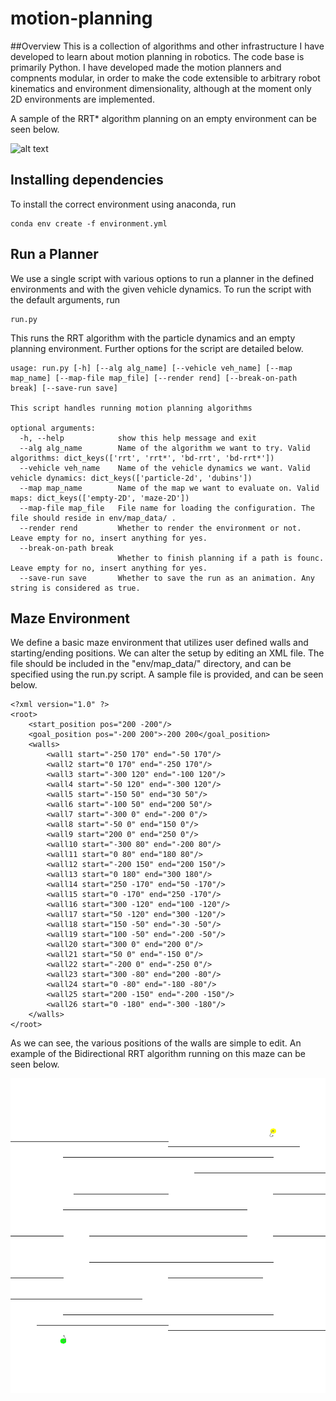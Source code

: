 # motion-planning
##Overview
This is a collection of algorithms and other infrastructure I have developed to learn about motion planning in robotics. The code base is primarily Python. I have developed made the motion planners and compnents modular, in order to make the code extensible to arbitrary robot kinematics and environment dimensionality, although at the moment only 2D environments are implemented.

A sample of the RRT\* algorithm planning on an empty environment can be seen below.

![alt text](https://github.com/lanton97/motion-planning/blob/main/assets/rrt*-run.gif)

## Installing dependencies

To install the correct environment using anaconda, run 
```req
conda env create -f environment.yml
```

## Run a Planner

We use a single script with various options to run a planner in the defined environments and with the given vehicle dynamics. To run the script with the default arguments, run

```sample
run.py
```

This runs the RRT algorithm with the particle dynamics and an empty planning environment. Further options for the script are detailed below.

```run
usage: run.py [-h] [--alg alg_name] [--vehicle veh_name] [--map map_name] [--map-file map_file] [--render rend] [--break-on-path break] [--save-run save]

This script handles running motion planning algorithms

optional arguments:
  -h, --help            show this help message and exit
  --alg alg_name        Name of the algorithm we want to try. Valid algorithms: dict_keys(['rrt', 'rrt*', 'bd-rrt', 'bd-rrt*'])
  --vehicle veh_name    Name of the vehicle dynamics we want. Valid vehicle dynamics: dict_keys(['particle-2d', 'dubins'])
  --map map_name        Name of the map we want to evaluate on. Valid maps: dict_keys(['empty-2D', 'maze-2D'])
  --map-file map_file   File name for loading the configuration. The file should reside in env/map_data/ .
  --render rend         Whether to render the environment or not. Leave empty for no, insert anything for yes.
  --break-on-path break
                        Whether to finish planning if a path is founc. Leave empty for no, insert anything for yes.
  --save-run save       Whether to save the run as an animation. Any string is considered as true.
```

## Maze Environment
We define a basic maze environment that utilizes user defined walls and starting/ending positions. We can alter the setup by editing an XML file. The file should be included in the "env/map_data/" directory, and can be specified using the run.py script. A sample file is provided, and can be seen below.
 
```maze
<?xml version="1.0" ?>
<root>
	<start_position pos="200 -200"/>
	<goal_position pos="-200 200">-200 200</goal_position>
	<walls>
		<wall1 start="-250 170" end="-50 170"/>
		<wall2 start="0 170" end="-250 170"/>
		<wall3 start="-300 120" end="-100 120"/>
		<wall4 start="-50 120" end="-300 120"/>
		<wall5 start="-150 50" end="30 50"/>
		<wall6 start="-100 50" end="200 50"/>
		<wall7 start="-300 0" end="-200 0"/>
		<wall8 start="-50 0" end="150 0"/>
		<wall9 start="200 0" end="250 0"/>
		<wall10 start="-300 80" end="-200 80"/>
		<wall11 start="0 80" end="180 80"/>
		<wall12 start="-200 150" end="200 150"/>
		<wall13 start="0 180" end="300 180"/>
		<wall14 start="250 -170" end="50 -170"/>
		<wall15 start="0 -170" end="250 -170"/>
		<wall16 start="300 -120" end="100 -120"/>
		<wall17 start="50 -120" end="300 -120"/>
		<wall18 start="150 -50" end="-30 -50"/>
		<wall19 start="100 -50" end="-200 -50"/>
		<wall20 start="300 0" end="200 0"/>
		<wall21 start="50 0" end="-150 0"/>
		<wall22 start="-200 0" end="-250 0"/>
		<wall23 start="300 -80" end="200 -80"/>
		<wall24 start="0 -80" end="-180 -80"/>
		<wall25 start="200 -150" end="-200 -150"/>
		<wall26 start="0 -180" end="-300 -180"/>
	</walls>
</root>
```
As we can see, the various positions of the walls are simple to edit. An example of the Bidirectional RRT algorithm running on this maze can be seen below.

![alt text](https://github.com/lanton97/motion-planning/blob/main/assets/bd-run.gif)
